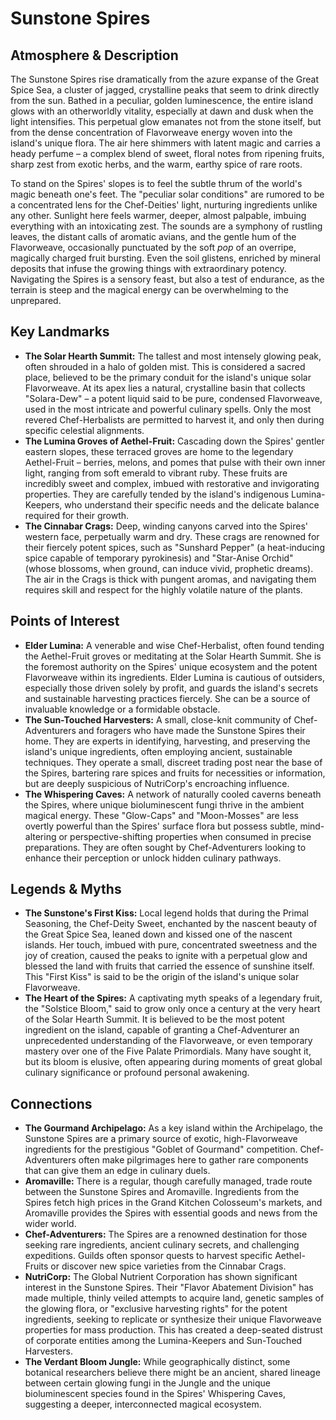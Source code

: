 # Sunstone Spires

## Atmosphere & Description

The Sunstone Spires rise dramatically from the azure expanse of the Great Spice Sea, a cluster of jagged, crystalline peaks that seem to drink directly from the sun. Bathed in a peculiar, golden luminescence, the entire island glows with an otherworldly vitality, especially at dawn and dusk when the light intensifies. This perpetual glow emanates not from the stone itself, but from the dense concentration of Flavorweave energy woven into the island's unique flora. The air here shimmers with latent magic and carries a heady perfume – a complex blend of sweet, floral notes from ripening fruits, sharp zest from exotic herbs, and the warm, earthy spice of rare roots.

To stand on the Spires' slopes is to feel the subtle thrum of the world's magic beneath one's feet. The "peculiar solar conditions" are rumored to be a concentrated lens for the Chef-Deities' light, nurturing ingredients unlike any other. Sunlight here feels warmer, deeper, almost palpable, imbuing everything with an intoxicating zest. The sounds are a symphony of rustling leaves, the distant calls of aromatic avians, and the gentle hum of the Flavorweave, occasionally punctuated by the soft *pop* of an overripe, magically charged fruit bursting. Even the soil glistens, enriched by mineral deposits that infuse the growing things with extraordinary potency. Navigating the Spires is a sensory feast, but also a test of endurance, as the terrain is steep and the magical energy can be overwhelming to the unprepared.

## Key Landmarks

*   **The Solar Hearth Summit:** The tallest and most intensely glowing peak, often shrouded in a halo of golden mist. This is considered a sacred place, believed to be the primary conduit for the island's unique solar Flavorweave. At its apex lies a natural, crystalline basin that collects "Solara-Dew" – a potent liquid said to be pure, condensed Flavorweave, used in the most intricate and powerful culinary spells. Only the most revered Chef-Herbalists are permitted to harvest it, and only then during specific celestial alignments.
*   **The Lumina Groves of Aethel-Fruit:** Cascading down the Spires' gentler eastern slopes, these terraced groves are home to the legendary Aethel-Fruit – berries, melons, and pomes that pulse with their own inner light, ranging from soft emerald to vibrant ruby. These fruits are incredibly sweet and complex, imbued with restorative and invigorating properties. They are carefully tended by the island's indigenous Lumina-Keepers, who understand their specific needs and the delicate balance required for their growth.
*   **The Cinnabar Crags:** Deep, winding canyons carved into the Spires' western face, perpetually warm and dry. These crags are renowned for their fiercely potent spices, such as "Sunshard Pepper" (a heat-inducing spice capable of temporary pyrokinesis) and "Star-Anise Orchid" (whose blossoms, when ground, can induce vivid, prophetic dreams). The air in the Crags is thick with pungent aromas, and navigating them requires skill and respect for the highly volatile nature of the plants.

## Points of Interest

*   **Elder Lumina:** A venerable and wise Chef-Herbalist, often found tending the Aethel-Fruit groves or meditating at the Solar Hearth Summit. She is the foremost authority on the Spires' unique ecosystem and the potent Flavorweave within its ingredients. Elder Lumina is cautious of outsiders, especially those driven solely by profit, and guards the island's secrets and sustainable harvesting practices fiercely. She can be a source of invaluable knowledge or a formidable obstacle.
*   **The Sun-Touched Harvesters:** A small, close-knit community of Chef-Adventurers and foragers who have made the Sunstone Spires their home. They are experts in identifying, harvesting, and preserving the island's unique ingredients, often employing ancient, sustainable techniques. They operate a small, discreet trading post near the base of the Spires, bartering rare spices and fruits for necessities or information, but are deeply suspicious of NutriCorp's encroaching influence.
*   **The Whispering Caves:** A network of naturally cooled caverns beneath the Spires, where unique bioluminescent fungi thrive in the ambient magical energy. These "Glow-Caps" and "Moon-Mosses" are less overtly powerful than the Spires' surface flora but possess subtle, mind-altering or perspective-shifting properties when consumed in precise preparations. They are often sought by Chef-Adventurers looking to enhance their perception or unlock hidden culinary pathways.

## Legends & Myths

*   **The Sunstone's First Kiss:** Local legend holds that during the Primal Seasoning, the Chef-Deity Sweet, enchanted by the nascent beauty of the Great Spice Sea, leaned down and kissed one of the nascent islands. Her touch, imbued with pure, concentrated sweetness and the joy of creation, caused the peaks to ignite with a perpetual glow and blessed the land with fruits that carried the essence of sunshine itself. This "First Kiss" is said to be the origin of the island's unique solar Flavorweave.
*   **The Heart of the Spires:** A captivating myth speaks of a legendary fruit, the "Solstice Bloom," said to grow only once a century at the very heart of the Solar Hearth Summit. It is believed to be the most potent ingredient on the island, capable of granting a Chef-Adventurer an unprecedented understanding of the Flavorweave, or even temporary mastery over one of the Five Palate Primordials. Many have sought it, but its bloom is elusive, often appearing during moments of great global culinary significance or profound personal awakening.

## Connections

*   **The Gourmand Archipelago:** As a key island within the Archipelago, the Sunstone Spires are a primary source of exotic, high-Flavorweave ingredients for the prestigious "Goblet of Gourmand" competition. Chef-Adventurers often make pilgrimages here to gather rare components that can give them an edge in culinary duels.
*   **Aromaville:** There is a regular, though carefully managed, trade route between the Sunstone Spires and Aromaville. Ingredients from the Spires fetch high prices in the Grand Kitchen Colosseum's markets, and Aromaville provides the Spires with essential goods and news from the wider world.
*   **Chef-Adventurers:** The Spires are a renowned destination for those seeking rare ingredients, ancient culinary secrets, and challenging expeditions. Guilds often sponsor quests to harvest specific Aethel-Fruits or discover new spice varieties from the Cinnabar Crags.
*   **NutriCorp:** The Global Nutrient Corporation has shown significant interest in the Sunstone Spires. Their "Flavor Abatement Division" has made multiple, thinly veiled attempts to acquire land, genetic samples of the glowing flora, or "exclusive harvesting rights" for the potent ingredients, seeking to replicate or synthesize their unique Flavorweave properties for mass production. This has created a deep-seated distrust of corporate entities among the Lumina-Keepers and Sun-Touched Harvesters.
*   **The Verdant Bloom Jungle:** While geographically distinct, some botanical researchers believe there might be an ancient, shared lineage between certain glowing fungi in the Jungle and the unique bioluminescent species found in the Spires' Whispering Caves, suggesting a deeper, interconnected magical ecosystem.
